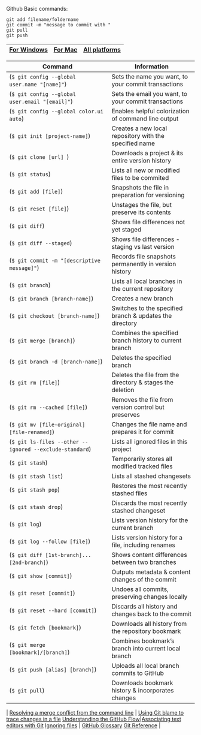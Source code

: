Github
Basic commands:

	git add filename/foldername 
	git commit -m "message to commit with "
	git pull 
	git push


[For Windows](https://windows.github.com) | [For Mac](https://mac.github.com) | [All platforms](http://git-scm.com)
------------ | ------------- | -------------


Command | Information
------------ | -------------
(`$ git config --global user.name "[name]"`) | Sets the name you want, to your commit transactions
(`$ git config --global user.email "[email]"`) | Sets the email you want, to your commit transactions
(`$ git config --global color.ui auto`) | Enables helpful colorization of command line output
(`$ git init [project-name]`) | Creates a new local repository with the specified name
(`$ git clone [url] `) | Downloads a project & its entire version history
(`$ git status`) | Lists all new or modified files to be commited
(`$ git add [file]`) | Snapshots the file in preparation for versioning
(`$ git reset [file]`) | Unstages the file, but preserve its contents
(`$ git diff`) | Shows file differences not yet staged
(`$ git diff --staged`) | Shows file differences - staging vs last version
(`$ git commit -m "[descriptive message]"`) | Records file snapshots permanently in version history
(`$ git branch`) | Lists all local branches in the current repository
(`$ git branch [branch-name]`) | Creates a new branch
(`$ git checkout [branch-name]`) | Switches to the specified branch & updates the directory
(`$ git merge [branch]`) | Combines the specified branch history to current branch
(`$ git branch -d [branch-name]`) | Deletes the specified branch
(`$ git rm [file]`) | Deletes the file from the directory & stages the deletion
(`$ git rm --cached [file]`) | Removes the file from version control but preserves
(`$ git mv [file-original] [file-renamed]`) | Changes the file name and prepares it for commit
(`$ git ls-files --other --ignored --exclude-standard`) | Lists all ignored files in this project
(`$ git stash`) | Temporarily stores all modified tracked files
(`$ git stash list`) | Lists all stashed changesets
(`$ git stash pop`) | Restores the most recently stashed files
(`$ git stash drop`) | Discards the most recently stashed changeset
(`$ git log`) | Lists version history for the current branch
(`$ git log --follow [file]`) | Lists version history for a file, including renames
(`$ git diff [1st-branch]...[2nd-branch]`) | Shows content differences between two branches
(`$ git show [commit]`) | Outputs metadata & content changes of the commit
(`$ git reset [commit]`) | Undoes all commits, preserving changes locally
(`$ git reset --hard [commit]`) | Discards all history and changes back to the commit
(`$ git fetch [bookmark]`) | Downloads all history from the repository bookmark
(`$ git merge [bookmark]/[branch]`) | Combines bookmark’s branch into current local branch
(`$ git push [alias] [branch]`) | Uploads all local branch commits to GitHub
(`$ git pull`) | Downloads bookmark history & incorporates changes
 |
[Resolving a merge conflict from the command line](https://help.github.com/articles/resolving-a-merge-conflict-from-the-command-line) | [Using Git blame to trace changes in a file](https://help.github.com/articles/using-git-blame-to-trace-changes-in-a-file/)
[Understanding the GitHub Flow](https://guides.github.com/introduction/flow/index.html)|[Associating text editors with Git](https://help.github.com/articles/associating-text-editors-with-git)
[Ignoring files](https://help.github.com/articles/ignoring-files) | [GitHub Glossary](https://help.github.com/articles/github-glossary)
[Git Reference](http://git-scm.com/docs) | 	